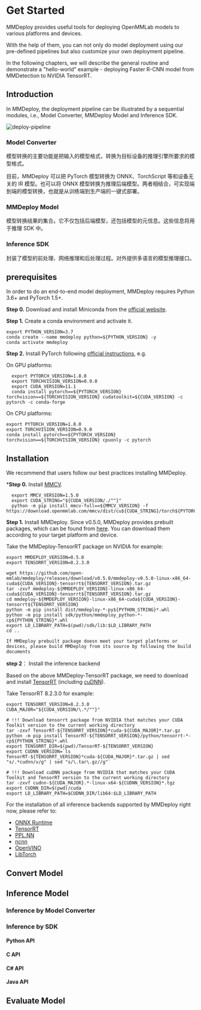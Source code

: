 # Get Started

MMDeploy provides useful tools for deploying OpenMMLab models to various platforms and devices.

With the help of them, you can not only do model deployment using our pre-defined pipelines but also customize your own deployment pipeline.

In the following chapters, we will describe the general routine and demonstrate a "hello-world" example - deploying Faster R-CNN model from MMDetection to NVIDIA TensorRT.

## Introduction

In MMDeploy, the deployment pipeline can be illustrated by a sequential modules, i.e., Model Converter, MMDeploy Model and Inference SDK.

![deploy-pipeline](https://user-images.githubusercontent.com/4560679/171416470-8020f967-39de-4c19-ad46-a4197c970874.png)

### Model Converter

模型转换的主要功能是把输入的模型格式，转换为目标设备的推理引擎所要求的模型格式。

目前，MMDeploy 可以把 PyTorch 模型转换为 ONNX、TorchScript 等和设备无关的 IR 模型。也可以将 ONNX 模型转换为推理后端模型。两者相结合，可实现端到端的模型转换，也就是从训练端到生产端的一键式部署。

### MMDeploy Model

模型转换结果的集合。它不仅包括后端模型，还包括模型的元信息。这些信息将用于推理 SDK 中。

### Inference SDK

封装了模型的前处理、网络推理和后处理过程。对外提供多语言的模型推理接口。

## prerequisites

In order to do an end-to-end model deployment, MMDeploy requires Python 3.6+ and PyTorch 1.5+.

**Step 0.** Download and install Miniconda from the [official website](https://docs.conda.io/en/latest/miniconda.html).

**Step 1.** Create a conda environment and activate it.

```shell
export PYTHON_VERSION=3.7
conda create --name mmdeploy python=${PYTHON_VERSION} -y
conda activate mmdeploy
```

**Step 2.** Install PyTorch following [official instructions](https://pytorch.org/get-started/locally/), e.g.

On GPU platforms:

```shell
  export PYTORCH_VERSION=1.8.0
  export TORCHVISION_VERSION=0.9.0
  export CUDA_VERSION=11.1
  conda install pytorch==${PYTORCH_VERSION} torchvision==${TORCHVISION_VERSION} cudatoolkit=${CUDA_VERSION} -c pytorch -c conda-forge
  ```

On CPU platforms:

```shell
export PYTORCH_VERSION=1.8.0
export TORCHVISION_VERSION=0.9.0
conda install pytorch==${PYTORCH_VERSION} torchvision==${TORCHVISION_VERSION} cpuonly -c pytorch
```

## Installation

We recommend that users follow our best practices installing MMDeploy.

***Step 0.** Install [MMCV](https://github.com/open-mmlab/mmcv).
```shell
  export MMCV_VERSION=1.5.0
  export CUDA_STRING="${CUDA_VERSION/./""}"
  python -m pip install mmcv-full==${MMCV_VERSION} -f https://download.openmmlab.com/mmcv/dist/cu${CUDA_STRING}/torch${PYTORCH_VERSION}/index.html
  ```

**Step 1.** Install MMDeploy.
Since v0.5.0, MMDeploy provides prebuilt packages, which can be found from [here](https://github.com/open-mmlab/mmdeploy/releases).
You can download them according to your target platform and device.

Take the MMDeploy-TensorRT package on NVIDIA for example:

  ```shell
  export MMDEPLOY_VERSION=0.5.0
  export TENSORRT_VERSION=8.2.3.0

  wget https://github.com/open-mmlab/mmdeploy/releases/download/v0.5.0/mmdeploy-v0.5.0-linux-x86_64-cuda${CUDA_VERSION}-tensorrt${TENSORRT_VERSION}.tar.gz
  tar -zxvf mmdeploy-${MMDEPLOY_VERSION}-linux-x86_64-cuda${CUDA_VERSION}-tensorrt${TENSORRT_VERSION}.tar.gz
  cd mmdeploy-${MMDEPLOY_VERSION}-linux-x86_64-cuda${CUDA_VERSION}-tensorrt${TENSORRT_VERSION}
  python -m pip install dist/mmdeploy-*-py${PYTHON_STRING}*.whl
  python -m pip install sdk/python/mmdeploy_python-*-cp${PYTHON_STRING}*.whl
  export LD_LIBRARY_PATH=$(pwd)/sdk/lib:$LD_LIBRARY_PATH
  cd ..
  ```

  ```{note}
  If MMDeploy prebuilt package doesn meet your target platforms or devices, please build MMDeploy from its source by following the build documents
  ```

**step 2**： Install the inference backend

Based on the above MMDeploy-TensorRT package, we need to download and install [TensorRT](https://docs.nvidia.com/deeplearning/tensorrt/install-guide/index.html#installing-tar) (including [cuDNN](https://developer.nvidia.com/cudnn)).

Take TensorRT 8.2.3.0 for example:

  ```shell
  export TENSORRT_VERSION=8.2.3.0
  CUDA_MAJOR="${CUDA_VERSION/\.*/""}"

  # !!! Download tensorrt package from NVIDIA that matches your CUDA Toolkit version to the current working directory
  tar -zxvf TensorRT-${TENSORRT_VERSION}*cuda-${CUDA_MAJOR}*.tar.gz
  python -m pip install TensorRT-${TENSORRT_VERSION}/python/tensorrt-*-cp${PYTHON_STRING}*.whl
  export TENSORRT_DIR=$(pwd)/TensorRT-${TENSORRT_VERSION}
  export CUDNN_VERSION=`ls TensorRT-${TENSORRT_VERSION}*cuda-${CUDA_MAJOR}*.tar.gz | sed "s/.*cudnn/v/g" | sed "s/\.tar\.gz//g"`

  # !!! Download cuDNN package from NVIDIA that matches your CUDA Toolkit and TensorRT version to the current working directory
  tar -zxvf cudnn-${CUDA_MAJOR}.*-linux-x64-${CUDNN_VERSION}*.tgz
  export CUDNN_DIR=$(pwd)/cuda
  export LD_LIBRARY_PATH=$CUDNN_DIR/lib64:$LD_LIBRARY_PATH
  ```

For the installation of all inference backends supported by MMDeploy right now, please refer to:

- [ONNX Runtime](05-supported-backends/onnxruntime.md)
- [TensorRT](05-supported-backends/tensorrt.md)
- [PPL.NN](05-supported-backends/pplnn.md)
- [ncnn](05-supported-backends/ncnn.md)
- [OpenVINO](05-supported-backends/openvino.md)
- [LibTorch](05-supported-backends/torchscript.md)

## Convert Model


## Inference Model

### Inference by Model Converter


### Inference by SDK

#### Python API

#### C API

#### C# API

#### Java API


## Evaluate Model
